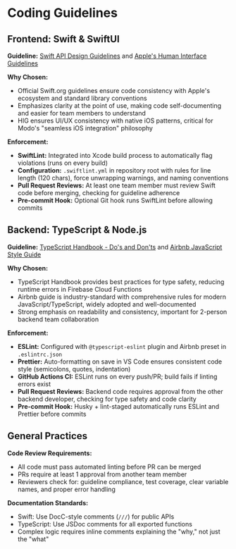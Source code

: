 # Coding Guidelines

## Frontend: Swift & SwiftUI

**Guideline:** [Swift API Design Guidelines](https://www.swift.org/documentation/api-design-guidelines/) and [Apple's Human Interface Guidelines](https://developer.apple.com/design/human-interface-guidelines/)

**Why Chosen:**
- Official Swift.org guidelines ensure code consistency with Apple's ecosystem and standard library conventions
- Emphasizes clarity at the point of use, making code self-documenting and easier for team members to understand
- HIG ensures UI/UX consistency with native iOS patterns, critical for Modo's "seamless iOS integration" philosophy

**Enforcement:**
- **SwiftLint:** Integrated into Xcode build process to automatically flag violations (runs on every build)
- **Configuration:** `.swiftlint.yml` in repository root with rules for line length (120 chars), force unwrapping warnings, and naming conventions
- **Pull Request Reviews:** At least one team member must review Swift code before merging, checking for guideline adherence
- **Pre-commit Hook:** Optional Git hook runs SwiftLint before allowing commits

## Backend: TypeScript & Node.js

**Guideline:** [TypeScript Handbook - Do's and Don'ts](https://www.typescriptlang.org/docs/handbook/declaration-files/do-s-and-don-ts.html) and [Airbnb JavaScript Style Guide](https://github.com/airbnb/javascript)

**Why Chosen:**
- TypeScript Handbook provides best practices for type safety, reducing runtime errors in Firebase Cloud Functions
- Airbnb guide is industry-standard with comprehensive rules for modern JavaScript/TypeScript, widely adopted and well-documented
- Strong emphasis on readability and consistency, important for 2-person backend team collaboration

**Enforcement:**
- **ESLint:** Configured with `@typescript-eslint` plugin and Airbnb preset in `.eslintrc.json`
- **Prettier:** Auto-formatting on save in VS Code ensures consistent code style (semicolons, quotes, indentation)
- **GitHub Actions CI:** ESLint runs on every push/PR; build fails if linting errors exist
- **Pull Request Reviews:** Backend code requires approval from the other backend developer, checking for type safety and code clarity
- **Pre-commit Hook:** Husky + lint-staged automatically runs ESLint and Prettier before commits

## General Practices

**Code Review Requirements:**
- All code must pass automated linting before PR can be merged
- PRs require at least 1 approval from another team member
- Reviewers check for: guideline compliance, test coverage, clear variable names, and proper error handling

**Documentation Standards:**
- Swift: Use DocC-style comments (`///`) for public APIs
- TypeScript: Use JSDoc comments for all exported functions
- Complex logic requires inline comments explaining the "why," not just the "what"
